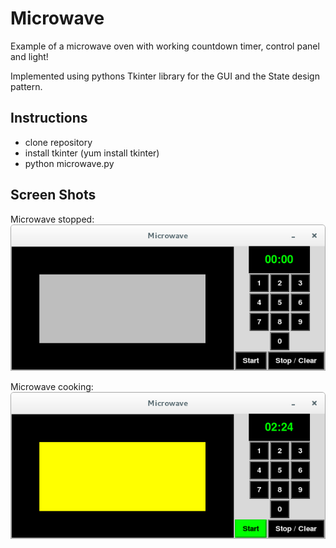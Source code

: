 Microwave
=========
Example of a microwave oven with working countdown timer,
control panel and light!

Implemented using pythons Tkinter library for the GUI and the State
design pattern.

Instructions
------------
* clone repository
* install tkinter (yum install tkinter)
* python microwave.py

Screen Shots
------------
Microwave stopped:
![Alt text](./screenshots/stopped.png?raw=true "Stopped")

Microwave cooking:
![Alt text](./screenshots/cooking.png?raw=true "Cooking")
